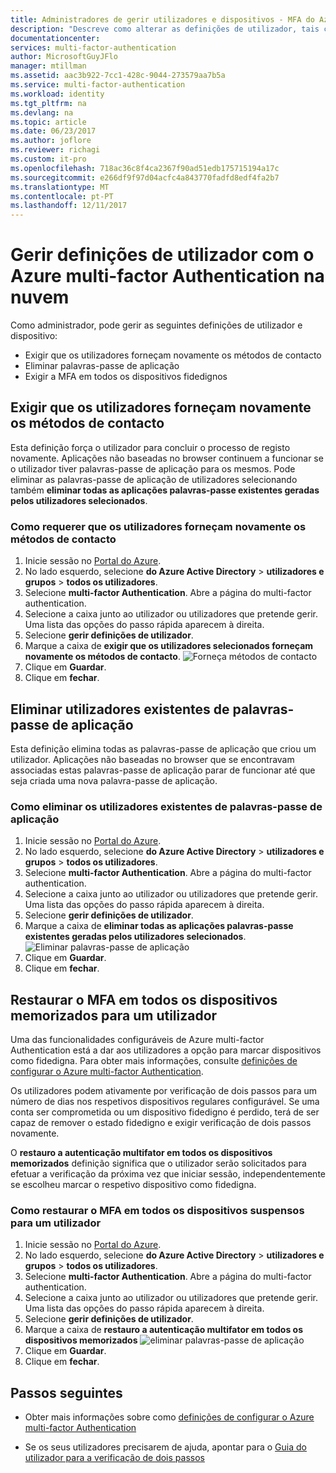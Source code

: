 ```yaml
---
title: Administradores de gerir utilizadores e dispositivos - MFA do Azure | Microsoft Docs
description: "Descreve como alterar as definições de utilizador, tais como forçar os utilizadores para repetir o processo de prova."
documentationcenter: 
services: multi-factor-authentication
author: MicrosoftGuyJFlo
manager: mtillman
ms.assetid: aac3b922-7cc1-428c-9044-273579aa7b5a
ms.service: multi-factor-authentication
ms.workload: identity
ms.tgt_pltfrm: na
ms.devlang: na
ms.topic: article
ms.date: 06/23/2017
ms.author: joflore
ms.reviewer: richagi
ms.custom: it-pro
ms.openlocfilehash: 718ac36c8f4ca2367f90ad51edb175715194a17c
ms.sourcegitcommit: e266df9f97d04acfc4a843770fadfd8edf4fa2b7
ms.translationtype: MT
ms.contentlocale: pt-PT
ms.lasthandoff: 12/11/2017
---
```

# <a name="manage-user-settings-with-azure-multi-factor-authentication-in-the-cloud"></a>Gerir definições de utilizador com o Azure multi-factor Authentication na nuvem
Como administrador, pode gerir as seguintes definições de utilizador e dispositivo:

* Exigir que os utilizadores forneçam novamente os métodos de contacto
* Eliminar palavras-passe de aplicação
* Exigir a MFA em todos os dispositivos fidedignos 

## <a name="require-users-to-provide-contact-methods-again"></a>Exigir que os utilizadores forneçam novamente os métodos de contacto
Esta definição força o utilizador para concluir o processo de registo novamente. Aplicações não baseadas no browser continuem a funcionar se o utilizador tiver palavras-passe de aplicação para os mesmos.  Pode eliminar as palavras-passe de aplicação de utilizadores selecionando também **eliminar todas as aplicações palavras-passe existentes geradas pelos utilizadores selecionados**.

### <a name="how-to-require-users-to-provide-contact-methods-again"></a>Como requerer que os utilizadores forneçam novamente os métodos de contacto
1. Inicie sessão no [Portal do Azure](https://portal.azure.com).
2. No lado esquerdo, selecione **do Azure Active Directory** > **utilizadores e grupos** > **todos os utilizadores**.
3. Selecione **multi-factor Authentication**. Abre a página do multi-factor authentication. 
4. Selecione a caixa junto ao utilizador ou utilizadores que pretende gerir. Uma lista das opções do passo rápida aparecem à direita. 
5. Selecione **gerir definições de utilizador**.
6. Marque a caixa de **exigir que os utilizadores selecionados forneçam novamente os métodos de contacto**.
   ![Forneça métodos de contacto](./media/multi-factor-authentication-manage-users-and-devices/reproofup.png)
7. Clique em **Guardar**.
8. Clique em **fechar**.

## <a name="delete-users-existing-app-passwords"></a>Eliminar utilizadores existentes de palavras-passe de aplicação
Esta definição elimina todas as palavras-passe de aplicação que criou um utilizador. Aplicações não baseadas no browser que se encontravam associadas estas palavras-passe de aplicação parar de funcionar até que seja criada uma nova palavra-passe de aplicação.

### <a name="how-to-delete-users-existing-app-passwords"></a>Como eliminar os utilizadores existentes de palavras-passe de aplicação
1. Inicie sessão no [Portal do Azure](https://portal.azure.com).
2. No lado esquerdo, selecione **do Azure Active Directory** > **utilizadores e grupos** > **todos os utilizadores**.
3. Selecione **multi-factor Authentication**. Abre a página do multi-factor authentication. 
6. Selecione a caixa junto ao utilizador ou utilizadores que pretende gerir. Uma lista das opções do passo rápida aparecem à direita. 
7. Selecione **gerir definições de utilizador**.
8. Marque a caixa de **eliminar todas as aplicações palavras-passe existentes geradas pelos utilizadores selecionados**.
   ![Eliminar palavras-passe de aplicação](./media/multi-factor-authentication-manage-users-and-devices/deleteapppasswords.png)
9. Clique em **Guardar**.
10. Clique em **fechar**.

## <a name="restore-mfa-on-all-remembered-devices-for-a-user"></a>Restaurar o MFA em todos os dispositivos memorizados para um utilizador
Uma das funcionalidades configuráveis de Azure multi-factor Authentication está a dar aos utilizadores a opção para marcar dispositivos como fidedigna. Para obter mais informações, consulte [definições de configurar o Azure multi-factor Authentication](multi-factor-authentication-whats-next.md#remember-multi-factor-authentication-for-devices-that-users-trust).

Os utilizadores podem ativamente por verificação de dois passos para um número de dias nos respetivos dispositivos regulares configurável. Se uma conta ser comprometida ou um dispositivo fidedigno é perdido, terá de ser capaz de remover o estado fidedigno e exigir verificação de dois passos novamente.

O **restauro a autenticação multifator em todos os dispositivos memorizados** definição significa que o utilizador serão solicitados para efetuar a verificação da próxima vez que iniciar sessão, independentemente se escolheu marcar o respetivo dispositivo como fidedigna. 

### <a name="how-to-restore-mfa-on-all-suspended-devices-for-a-user"></a>Como restaurar o MFA em todos os dispositivos suspensos para um utilizador
1. Inicie sessão no [Portal do Azure](https://portal.azure.com).
2. No lado esquerdo, selecione **do Azure Active Directory** > **utilizadores e grupos** > **todos os utilizadores**.
3. Selecione **multi-factor Authentication**. Abre a página do multi-factor authentication. 
6. Selecione a caixa junto ao utilizador ou utilizadores que pretende gerir. Uma lista das opções do passo rápida aparecem à direita. 
7. Selecione **gerir definições de utilizador**.
8. Marque a caixa de **restauro a autenticação multifator em todos os dispositivos memorizados**
   ![eliminar palavras-passe de aplicação](./media/multi-factor-authentication-manage-users-and-devices/rememberdevices.png)
9. Clique em **Guardar**.
10. Clique em **fechar**.

## <a name="next-steps"></a>Passos seguintes

- Obter mais informações sobre como [definições de configurar o Azure multi-factor Authentication](multi-factor-authentication-whats-next.md)

- Se os seus utilizadores precisarem de ajuda, apontar para o [Guia do utilizador para a verificação de dois passos](./end-user/multi-factor-authentication-end-user.md)
